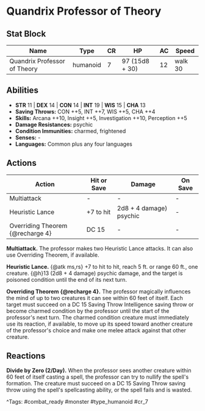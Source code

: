# Quandrix Professor of Theory

## Stat Block

| Name | Type | CR | HP | AC | Speed |
|------|------|----|----|----|-------|
| Quandrix Professor of Theory | humanoid | 7 | 97 (15d8 + 30) | 12 | walk 30 |

## Abilities

- **STR** 11 | **DEX** 14 | **CON** 14 | **INT** 19 | **WIS** 15 | **CHA** 13
- **Saving Throws:** CON ++5, INT ++7, WIS ++5, CHA ++4  
- **Skills:** Arcana ++10, Insight ++5, Investigation ++10, Perception ++5  
- **Damage Resistances:** psychic  
- **Condition Immunities:** charmed, frightened  
- **Senses:** -  
- **Languages:** Common plus any four languages


## Actions

| Action | Hit or Save | Damage | On Save |
|--------|--------------|--------|----------|
| Multiattack | - | - | - |
| Heuristic Lance | +7 to hit | 2d8 + 4 damage) psychic | - |
| Overriding Theorem {@recharge 4} | DC 15 | - | - |

**Multiattack.** The professor makes two Heuristic Lance attacks. It can also use Overriding Theorem, if available.

**Heuristic Lance.** {@atk ms,rs} +7 to hit to hit, reach 5 ft. or range 60 ft., one creature. {@h}13 (2d8 + 4 damage) psychic damage, and the target is poisoned condition until the end of its next turn.

**Overriding Theorem {@recharge 4}.** The professor magically influences the mind of up to two creatures it can see within 60 feet of itself. Each target must succeed on a DC 15 Saving Throw Intelligence saving throw or become charmed condition by the professor until the start of the professor's next turn. The charmed condition creature must immediately use its reaction, if available, to move up its speed toward another creature of the professor's choice and make one melee attack against that other creature.

## Reactions

**Divide by Zero (2/Day).** When the professor sees another creature within 60 feet of itself casting a spell, the professor can try to nullify the spell's formation. The creature must succeed on a DC 15 Saving Throw saving throw using the spell's spellcasting ability, or the spell fails and is wasted.



^Tags: #combat_ready #monster #type_humanoid #cr_7